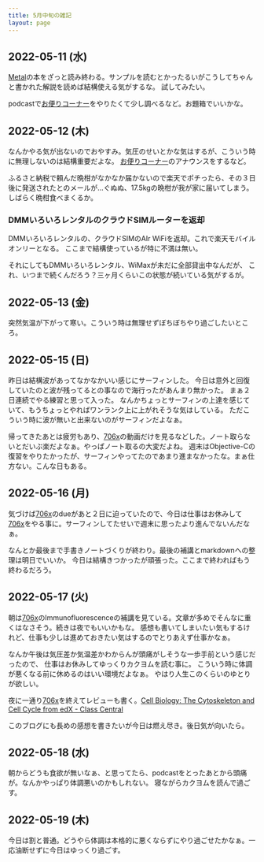 ```yaml
---
title: 5月中旬の雑記
layout: page
---
```


## 2022-05-11 (水)

[Metal](https://karino2.github.io/RandomThoughts/Metal)の本をざっと読み終わる。サンプルを読むとかったるいがこうしてちゃんと書かれた解説を読めば結構使える気がするな。
試してみたい。

podcastで[お便りコーナー](https://karino2.github.io/RandomThoughts/お便りコーナー)をやりたくて少し調べるなど。お題箱でいいかな。

## 2022-05-12 (木)

なんかやる気が出ないのでおやすみ。気圧のせいとかな気はするが、こういう時に無理しないのは結構重要だよな。
[お便りコーナー](https://karino2.github.io/RandomThoughts/お便りコーナー)のアナウンスをするなど。

ふるさと納税で頼んだ晩柑がなかなか届かないので楽天でポチったら、その３日後に発送されたとのメールが…ぐぬぬ、17.5kgの晩柑が我が家に届いてしまう。
しばらく晩柑食べまくるか。

### DMMいろいろレンタルのクラウドSIMルーターを返却

DMMいろいろレンタルの、クラウドSIMのAIr WiFiを返却。これで楽天モバイルオンリーとなる。
ここまで結構使っているが特に不満は無い。

それにしてもDMMいろいろレンタル、WiMaxが未だに全部貸出中なんだが、
これ、いつまで続くんだろう？三ヶ月くらいこの状態が続いている気がするが。

## 2022-05-13 (金)

突然気温が下がって寒い。こういう時は無理せずぼちぼちやり過ごしたいところ。

## 2022-05-15 (日)

昨日は結構波があってなかなかいい感じにサーフィンした。
今日は意外と回復していたのと波が残ってるとの事なので海行ったがあんまり無かった。
まぁ２日連続でやる練習と思って入った。
なんかちょっとサーフィンの上達を感じていて、もうちょっとやればワンランク上に上がれそうな気はしている。
ただこういう時に波が無いと出来ないのがサーフィンだよなぁ。

帰ってきたあとは疲労もあり、[706x](https://karino2.github.io/RandomThoughts/706x)の動画だけを見るなどした。ノート取らないとだいぶ楽だよなぁ。やっぱノート取るの大変だよね。
週末はObjective-Cの復習をやりたかったが、サーフィンやってたのであまり進まなかったな。まぁ仕方ない。こんな日もある。

## 2022-05-16 (月)

気づけば[706x](https://karino2.github.io/RandomThoughts/706x)のdueがあと２日に迫っていたので、今日は仕事はお休みして[706x](https://karino2.github.io/RandomThoughts/706x)をやる事に。サーフィンしてたせいで週末に思ったより進んでないんだなぁ。

なんとか最後まで手書きノートづくりが終わり。最後の補講とmarkdownへの整理は明日でいいか。
今日は結構きつかったが頑張った。ここまで終わればもう終わるだろう。

## 2022-05-17 (火)

朝は[706x](https://karino2.github.io/RandomThoughts/706x)のImmunofluorescenceの補講を見ている。文章が多めでそんなに重くはなさそう。続きは夜でもいいかもな。
感想も書いてしまいたい気もするけれど、仕事も少しは進めておきたい気はするのでとりあえず仕事かなぁ。

なんか午後は気圧差か気温差かわからんが頭痛がしそうな一歩手前という感じだったので、
仕事はお休みしてゆっくりカクヨムを読む事に。
こういう時に体調が悪くなる前に休めるのはいい環境だよなぁ。
やはり人生このくらいのゆとりが欲しい。

夜に一通り[706x](https://karino2.github.io/RandomThoughts/706x)を終えてレビューも書く。[Cell Biology: The Cytoskeleton and Cell Cycle from edX - Class Central](https://www.classcentral.com/course/cell-biology-2-22832?review-id=196149)

このブログにも長めの感想を書きたいが今日は燃え尽き。後日気が向いたら。

## 2022-05-18 (水)

朝からどうも食欲が無いなぁ、と思ってたら、podcastをとったあとから頭痛が。なんかやっぱり体調悪いのかもしれない。
寝ながらカクヨムを読んで過ごす。

## 2022-05-19 (木)

今日は割と普通。どうやら体調は本格的に悪くならずにやり過ごせたかなぁ。一応油断せずに今日はゆっくり過ごす。